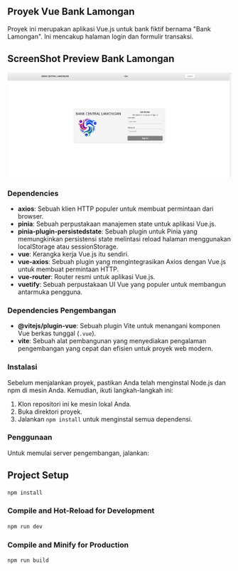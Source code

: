 ## Proyek Vue Bank Lamongan

Proyek ini merupakan aplikasi Vue.js untuk bank fiktif bernama "Bank Lamongan". Ini mencakup halaman login dan formulir transaksi.

## ScreenShot Preview Bank Lamongan
![Bank Lamongan Logo](src/assets/LoginSS_bank_lamongan.png)


### Dependencies

- **axios**: Sebuah klien HTTP populer untuk membuat permintaan dari browser.
- **pinia**: Sebuah perpustakaan manajemen state untuk aplikasi Vue.js.
- **pinia-plugin-persistedstate**: Sebuah plugin untuk Pinia yang memungkinkan persistensi state melintasi reload halaman menggunakan localStorage atau sessionStorage.
- **vue**: Kerangka kerja Vue.js itu sendiri.
- **vue-axios**: Sebuah plugin yang mengintegrasikan Axios dengan Vue.js untuk membuat permintaan HTTP.
- **vue-router**: Router resmi untuk aplikasi Vue.js.
- **vuetify**: Sebuah perpustakaan UI Vue yang populer untuk membangun antarmuka pengguna.

### Dependencies Pengembangan

- **@vitejs/plugin-vue**: Sebuah plugin Vite untuk menangani komponen Vue berkas tunggal (`.vue`).
- **vite**: Sebuah alat pembangunan yang menyediakan pengalaman pengembangan yang cepat dan efisien untuk proyek web modern.

### Instalasi

Sebelum menjalankan proyek, pastikan Anda telah menginstal Node.js dan npm di mesin Anda. Kemudian, ikuti langkah-langkah ini:

1. Klon repositori ini ke mesin lokal Anda.
2. Buka direktori proyek.
3. Jalankan `npm install` untuk menginstal semua dependensi.

### Penggunaan

Untuk memulai server pengembangan, jalankan:


## Project Setup

```sh
npm install
```

### Compile and Hot-Reload for Development

```sh
npm run dev
```

### Compile and Minify for Production

```sh
npm run build
```
